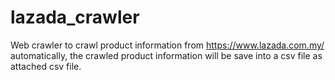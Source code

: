 # lazada_crawler
Web crawler to crawl product information from https://www.lazada.com.my/ automatically, the crawled product information will be save into a csv file as attached csv file.
